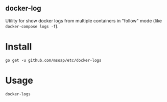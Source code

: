 docker-log
----------

Utility for show docker logs from multiple containers in "follow" mode (like `docker-compose logs -f`).

Install
=======

    go get -u github.com/msoap/etc/docker-logs

Usage
=====

    docker-logs
